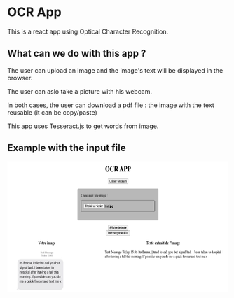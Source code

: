 # OCR App

This is a react app using  Optical Character Recognition.

## What can we do with this app ?

The user can upload an image and the image's text will be displayed in the browser.

The user can aslo take a picture with his webcam.

In both cases, the user can download a pdf file : the image with the text reusable (it can be copy/paste)

This app uses Tesseract.js to get words from image.

## Example with the input file

<img src="https://github.com/UltraViolet33/OCR-App-React/blob/develop/imageReadme.PNG"  height="300" />
